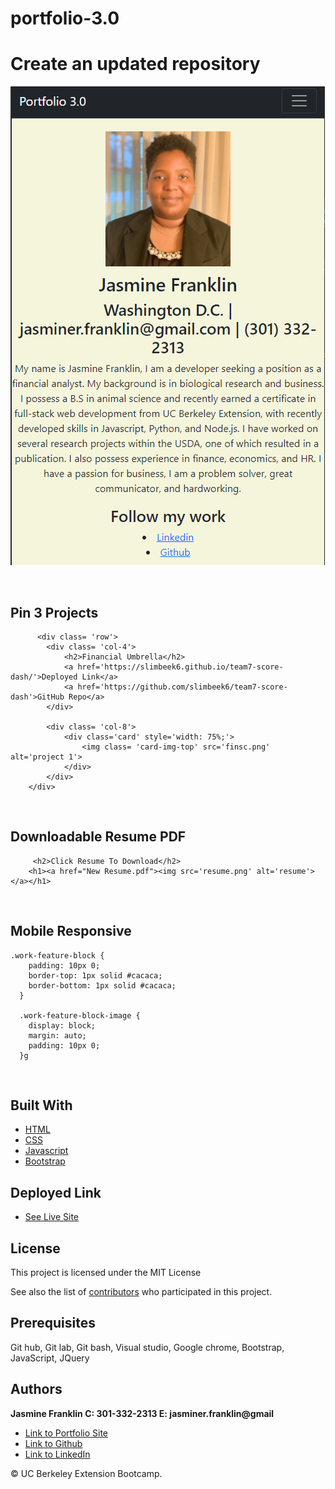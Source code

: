 # portfolio-3.0
Create an updated repository
<br>
===========
![Image](3.0.png)

<br>

## Pin 3 Projects

```
      <div class= 'row'>
        <div class= 'col-4'>
            <h2>Financial Umbrella</h2>
            <a href='https://slimbeek6.github.io/team7-score-dash/'>Deployed Link</a>
            <a href='https://github.com/slimbeek6/team7-score-dash'>GitHub Repo</a>
        </div>

        <div class= 'col-8'>
            <div class='card' style='width: 75%;'>
                <img class= 'card-img-top' src='finsc.png' alt='project 1'>
            </div>
        </div>       
    </div>

```
<br>

## Downloadable Resume PDF

```
     <h2>Click Resume To Download</h2>
    <h1><a href="New Resume.pdf"><img src='resume.png' alt='resume'></a></h1>
```
<br>

## Mobile Responsive

```
.work-feature-block {
    padding: 10px 0;
    border-top: 1px solid #cacaca;
    border-bottom: 1px solid #cacaca;
  }
  
  .work-feature-block-image {
    display: block;
    margin: auto;
    padding: 10px 0;
  }g
```

<br>

## Built With

* [HTML](https://developer.mozilla.org/en-US/docs/Web/HTML)
* [CSS](https://developer.mozilla.org/en-US/docs/Web/CSS)
* [Javascript](https://developer.mozilla.org/en-US/docs/Web/JavaScript)
* [Bootstrap](https://getbootstrap.com/)

## Deployed Link

* [See Live Site](https://jas-f.github.io/portfolio-3.0/)

## License

This project is licensed under the MIT License 

See also the list of [contributors](https://github.com/your/project/contributors) who participated in this project.

## Prerequisites

Git hub,
Git lab,
Git bash,
Visual studio,
Google chrome,
Bootstrap,
JavaScript,
JQuery

## Authors

**Jasmine Franklin C: 301-332-2313 E: jasminer.franklin@gmail** 

- [Link to Portfolio Site](https://jas-f.github.io/portfolio-3.0/)
- [Link to Github](https://github.com/)
- [Link to LinkedIn](https://www.linkedin.com/in/jasmine-franklin-8b08ba121)

<p>&copy; UC Berkeley Extension Bootcamp.</p>

